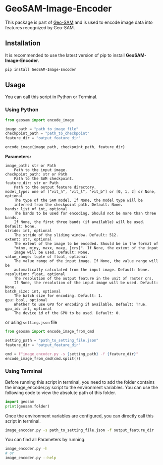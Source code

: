 # GeoSAM-Image-Encoder

This package is part of [Geo-SAM](https://github.com/coolzhao/Geo-SAM) and is used to encode image data into features recognized by Geo-SAM.

## Installation

It is recommended to use the latest version of pip to install **GeoSAM-Image-Encoder**.

``` BASH
pip install GeoSAM-Image-Encoder
```


## Usage

You can call this script in Python or Terminal.

### Using Python

```python
from geosam import encode_image

image_path = "path_to_image_file"
checkpoint_path = "path_to_checkpoint"
feature_dir = "output_feature_dir"

encode_image(image_path, checkpoint_path, feature_dir)
```

**Parameters:**

```
image_path: str or Path
    Path to the input image.
checkpoint_path: str or Path
    Path to the SAM checkpoint.
feature_dir: str or Path
    Path to the output feature directory.
model_type: one of ["vit_h", "vit_l", "vit_b"] or [0, 1, 2] or None, optional
    The type of the SAM model. If None, the model type will be 
    inferred from the checkpoint path. Default: None. 
bands: list of int, optional
    The bands to be used for encoding. Should not be more than three bands.
    If None, the first three bands (if available) will be used. Default: None.
stride: int, optional
    The stride of the sliding window. Default: 512.
extent: str, optional
    The extent of the image to be encoded. Should be in the format of
    "minx, miny, maxx, maxy, [crs]". If None, the extent of the input
    image will be used. Default: None.
value_range: tuple of float, optional
    The value range of the input image. If None, the value range will be
    automatically calculated from the input image. Default: None.
resolution: float, optional
    The resolution of the output feature in the unit of raster crs.
    If None, the resolution of the input image will be used. Default: None.
batch_size: int, optional
    The batch size for encoding. Default: 1.
gpu: bool, optional
    Whether to use GPU for encoding if available. Default: True.
gpu_id: int, optional
    The device id of the GPU to be used. Default: 0.
```


or using `setting.json` file

```python
from geosam import encode_image_from_cmd

setting_path = "path_to_setting_file.json"
feature_dir = "output_feature_dir"

cmd = f"image_encoder.py -s {setting_path} -f {feature_dir}"
encode_image_from_cmd(cmd.split())
```


### Using Terminal

Before running this script in terminal, you need to add the folder contains the image_encoder.py script to the environment variables. You can use the following code to view the absolute path of this folder.

```python
import geosam
print(geosam.folder)
```

Once the environment variables are configured, you can directly call this script in terminal.

```bash
image_encoder.py -s path_to_setting_file.json -f output_feature_dir
```

You can find all Parameters by running:

```bash
image_encoder.py -h
# or
image_encoder.py --help
```
